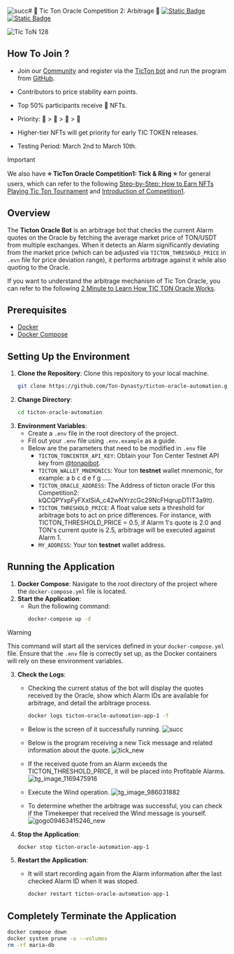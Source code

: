 ![succ](https://github.com/Ton-Dynasty/ticton-oracle-automation/assets/87699256/53a82fc7-a7a2-4cef-9abe-ca41d3d36c7d)# 🚀 Tic Ton Oracle Competition 2: Arbitrage 🚀
[![Static Badge](https://img.shields.io/badge/Tic_Ton-Telegram-blue?style=for-the-badge&logo=Telegram&labelColor=blue)](https://t.me/TictonOfficial)
[![Static Badge](https://img.shields.io/badge/Tic_Ton-Twitter-black?style=for-the-badge&logo=X&labelColor=black)](https://twitter.com/TicTonOracle)

![Tic ToN 128](https://github.com/Ton-Dynasty/ticton-oracle-automation/assets/87699256/908f33c6-b2f1-4f79-bf8b-ad132c364929)
## How To Join ?

- Join our [Community](https://t.me/TictonOfficial) and register via the [TicTon bot](https://t.me/TicTon_bot) and run the program from [GitHub](https://github.com/Ton-Dynasty/ticton-oracle-automation/tree/main). 

- Contributors to price stability earn points.
- Top 50% participants receive 💎 NFTs. 
- Priority: 💎 > 🥇 > 🥈 > 🥉
- Higher-tier NFTs will get priority for early TIC TOKEN releases.
- Testing Period: March 2nd to March 10th.
> [!IMPORTANT]
> We also have **⭐️ TicTon Oracle Competition1: Tick & Ring ⭐️** for general users, which can refer to the following [Step-by-Step: How to Earn NFTs Playing Tic Ton Tournament](https://www.youtube.com/watch?v=LCuTCQmP_rI) and [Introduction of Competition1](https://t.me/TictonOfficial/52).

## Overview
The **Ticton Oracle Bot** is an arbitrage bot that checks the current Alarm quotes on the Oracle by fetching the average market price of TON/USDT from multiple exchanges. When it detects an Alarm significantly deviating from the market price (which can be adjusted via `TICTON_THRESHOLD_PRICE` in `.evn` file for price deviation range), it performs arbitrage against it while also quoting to the Oracle.

If you want to understand the arbitrage mechanism of Tic Ton Oracle, you can refer to the following [2 Minute to Learn How TIC TON Oracle Works](https://www.youtube.com/watch?v=_EwAkiGiw-U&t=26s).

## Prerequisites
- [Docker](https://docs.docker.com/engine/install/)
- [Docker Compose](https://docs.docker.com/compose/install/)

## Setting Up the Environment
1. **Clone the Repository**: Clone this repository to your local machine.
   ```bash
   git clone https://github.com/Ton-Dynasty/ticton-oracle-automation.git
   ```
2. **Change Directory**:
   ```bash
   cd ticton-oracle-automation
   ```
3. **Environment Variables**:
   - Create a `.env` file in the root directory of the project.
   - Fill out your `.env` file using `.env.example` as a guide.
   - Below are the parameters that need to be modified in `.env` file
     - `TICTON_TONCENTER_API_KEY`: Obtain your Ton Center Testnet API key from [@tonapibot](https://t.me/tonapibot).
     - `TICTON_WALLET_MNEMONICS`: Your ton **testnet** wallet mnemonic, for example: a b c d e f g .....
     - `TICTON_ORACLE_ADDRESS`: The Address of ticton oracle (For this Competition2: kQCQPYxpFyFXxISiA_c42wNYrzcGc29NcFHqrupDTlT3a9It).
     - `TICTON_THRESHOLD_PRICE`: A float value sets a threshold for arbitrage bots to act on price differences. For instance, with TICTON_THRESHOLD_PRICE = 0.5, if Alarm 1's quote is 2.0 and TON's current quote is 2.5, arbitrage will be executed against Alarm 1.
     - `MY_ADDRESS`: Your ton **testnet** wallet address.

## Running the Application
1. **Docker Compose**: Navigate to the root directory of the project where the `docker-compose.yml` file is located.
2. **Start the Application**:
   - Run the following command:
     ```bash
     docker-compose up -d
     ```
  > [!WARNING]
  > This command will start all the services defined in your `docker-compose.yml` file.
  > Ensure that the `.env` file is correctly set up, as the Docker containers will rely on these environment variables.

3. **Check the Logs**:
   - Checking the current status of the bot will display the quotes received by the Oracle, show which Alarm IDs are available for arbitrage, and detail the arbitrage process.
     ```bash
     docker logs ticton-oracle-automation-app-1 -f
     ```
   - Below is the screen of it successfully running.
   ![succ](https://github.com/Ton-Dynasty/ticton-oracle-automation/assets/87699256/da80a97d-5f94-4195-b91d-af628f144094)
   - Below is the program receiving a new Tick message and related information about the quote.
   ![tick_new](https://github.com/Ton-Dynasty/ticton-oracle-automation/assets/87699256/e541e2f1-2363-4aa0-942c-0eee1c6e1191)

   - If the received quote from an Alarm exceeds the TICTON_THRESHOLD_PRICE, it will be placed into Profitable Alarms.
   ![tg_image_1169475916](https://github.com/Ton-Dynasty/ticton-oracle-automation/assets/87699256/0d2cd261-9b4b-4ff7-be78-1bf42c0de26f)

   - Execute the Wind operation.
     ![tg_image_986031882](https://github.com/Ton-Dynasty/ticton-oracle-automation/assets/87699256/f37243fa-f143-4631-ae1b-66aa488ca05f)
   - To determine whether the arbitrage was successful, you can check if the Timekeeper that received the Wind message is yourself.
     ![gogo09463415246_new](https://github.com/Ton-Dynasty/ticton-oracle-automation/assets/87699256/34ee52fa-3b41-4ae2-adb2-b04bcfae21d7)


5. **Stop the Application**:
     ```bash
     docker stop ticton-oracle-automation-app-1
     ```
6. **Restart the Application**:
   - It will start recording again from the Alarm information after the last checked Alarm ID when it was stoped.
     ```bash
     docker restart ticton-oracle-automation-app-1

## Completely Terminate the Application
```bash
docker compose down
docker system prune -a --volumes
rm -rf maria-db
```
     

